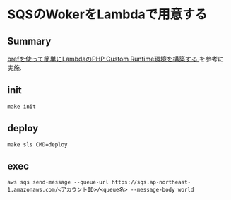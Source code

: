 # SQSのWokerをLambdaで用意する

## Summary
[brefを使って簡単にLambdaのPHP Custom Runtime環境を構築する
](https://serverless.co.jp/blog/38/) を参考に実施.

## init

```
make init
```

## deploy

```
make sls CMD=deploy
```

## exec

```
aws sqs send-message --queue-url https://sqs.ap-northeast-1.amazonaws.com/<アカウントID>/<queue名> --message-body world
```